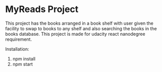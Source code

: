 # MyReads Project

This project has the books arranged in a book shelf with user given the facility to swap to books to any shelf and also searching the books in the books database.
This project is made for udacity react nanodegree requirement.

Installation:

1. npm install
2. npm start
